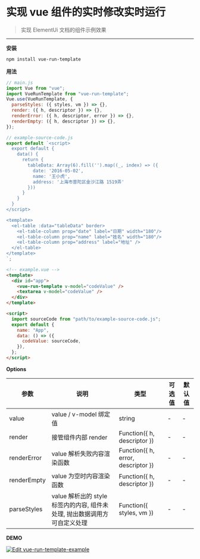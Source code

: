 # 实现 vue 组件的实时修改实时运行

> 实现 ElementUi 文档的组件示例效果

---

**安装**

```bash
npm install vue-run-template
```

**用法**

```js
// main.js
import Vue from "vue";
import VueRunTemplate from "vue-run-template";
Vue.use(VueRunTemplate, {
  parseStyles: ({ styles, vm }) => {},
  render: ({ h, descriptor }) => {},
  renderError: ({ h, descriptor, error }) => {},
  renderEmpty: ({ h, descriptor }) => {},
});
```

```js
// example-source-code.js
export default `<script>
  export default {
    data() {
      return {
        tableData: Array(6).fill('').map((_, index) => ({
          date: '2016-05-02',
          name: '王小虎',
          address: '上海市普陀区金沙江路 1519弄'
        }))
      }
    }
  }
</script>

<template>
  <el-table :data="tableData" border>
    <el-table-column prop="date" label="日期" width="180"/>
    <el-table-column prop="name" label="姓名" width="180"/>
    <el-table-column prop="address" label="地址" />
  </el-table>
</template>
`;
```

```html
<!-- example.vue -->
<template>
  <div id="app">
    <vue-run-template v-model="codeValue" />
    <textarea v-model="codeValue" />
  </div>
</template>

<script>
  import sourceCode from "path/to/example-source-code.js";
  export default {
    name: "App",
    data: () => ({
      codeValue: sourceCode,
    }),
  };
</script>
```

**Options**

| 参数        | 说明                                                                      | 类型                               | 可选值 | 默认值 |
| ----------- | ------------------------------------------------------------------------- | ---------------------------------- | ------ | ------ |
| value       | value / v-model 绑定值                                                    | string                             | -      | -      |
| render      | 接管组件内部 render                                                       | Function({ h, descriptor })        | -      | -      |
| renderError | value 解析失败内容渲染函数                                                | Function({ h, error, descriptor }) | -      | -      |
| renderEmpty | value 为空时内容渲染函数                                                  | Function({ h, descriptor })        | -      | -      |
| parseStyles | value 解析出的 style 标签内的内容, 组件未处理, 抛出数据调用方可自定义处理 | Function({ styles, vm })           | -      | -      |

**DEMO**

[![Edit vue-run-template-example](https://codesandbox.io/static/img/play-codesandbox.svg)](https://codesandbox.io/s/vue-run-template-example-4qjo20?fontsize=14&hidenavigation=1&theme=dark)
